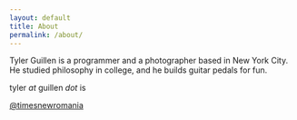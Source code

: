 ```yaml
---
layout: default
title: About
permalink: /about/
---
```


Tyler Guillen is a programmer and a photographer based in New York City. He studied philosophy in college, and he builds guitar pedals for fun.

tyler _at_ guillen _dot_ is

[@timesnewromania](https://www.instagram.com/timesnewromania/)
